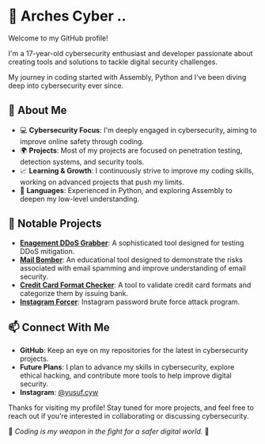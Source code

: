 # 🏴 Arches Cyber ..

Welcome to my GitHub profile! 

I'm a 17-year-old cybersecurity enthusiast and developer passionate about creating tools and solutions to tackle digital security challenges.

My journey in coding started with Assembly, Python and I've been diving deep into cybersecurity ever since.

## 🔐 About Me
- 💻 **Cybersecurity Focus**: I'm deeply engaged in cybersecurity, aiming to improve online safety through coding.
- 🌍 **Projects**: Most of my projects are focused on penetration testing, detection systems, and security tools.
- 📈 **Learning & Growth**: I continuously strive to improve my coding skills, working on advanced projects that push my limits.
- 💬 **Languages**: Experienced in Python, and exploring Assembly to deepen my low-level understanding.

## 🚀 Notable Projects
- **[Enagement DDoS Grabber](https://github.com/archescyber/)**:
A sophisticated tool designed for testing DDoS mitigation.
- **[Mail Bomber](https://github.com/archescyber/mail-bomber/)**:
An educational tool designed to demonstrate the risks associated with email spamming and improve understanding of email security.
- **[Credit Card Format Checker](https://github.com/archescyber/credit-card-checker/)**:
A tool to validate credit card formats and categorize them by issuing bank.
- **[Instagram Forcer](https://github.com/archescyber/instagram-forcer/)**:
Instagram password brute force attack program.
  
## 📫 Connect With Me
- **GitHub**: Keep an eye on my repositories for the latest in cybersecurity projects.
- **Future Plans**: I plan to advance my skills in cybersecurity, explore ethical hacking, and contribute more tools to help improve digital security.
- **Instagram**: [@yusuf.cyw](https://www.instagram.com/yusuf.cyw?igsh=MTZmZmF4aGUxemo3ZQ==)
  
Thanks for visiting my profile! Stay tuned for more projects, and feel free to reach out if you’re interested in collaborating or discussing cybersecurity.

 
👾 _Coding is my weapon in the fight for a safer digital world._ 👾

